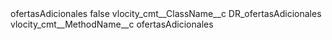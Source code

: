 <?xml version="1.0" encoding="UTF-8"?>
<CustomMetadata xmlns="http://soap.sforce.com/2006/04/metadata" xmlns:xsi="http://www.w3.org/2001/XMLSchema-instance" xmlns:xsd="http://www.w3.org/2001/XMLSchema">
    <label>ofertasAdicionales</label>
    <protected>false</protected>
    <values>
        <field>vlocity_cmt__ClassName__c</field>
        <value xsi:type="xsd:string">DR_ofertasAdicionales</value>
    </values>
    <values>
        <field>vlocity_cmt__MethodName__c</field>
        <value xsi:type="xsd:string">ofertasAdicionales</value>
    </values>
</CustomMetadata>
